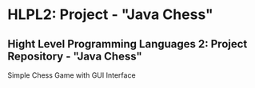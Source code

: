 # HLPL2: Project - "Java Chess"
## Hight Level Programming Languages 2: Project Repository - "Java Chess"
Simple Chess Game with GUI Interface
